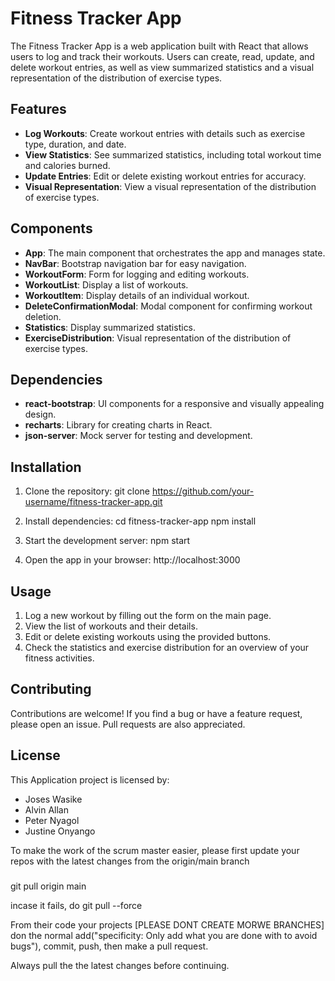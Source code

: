 # Fitness Tracker App

The Fitness Tracker App is a web application built with React that allows users to log and track their workouts. Users can create, read, update, and delete workout entries, as well as view summarized statistics and a visual representation of the distribution of exercise types.

## Features

- **Log Workouts**: Create workout entries with details such as exercise type, duration, and date.
- **View Statistics**: See summarized statistics, including total workout time and calories burned.
- **Update Entries**: Edit or delete existing workout entries for accuracy.
- **Visual Representation**: View a visual representation of the distribution of exercise types.

## Components

- **App**: The main component that orchestrates the app and manages state.
- **NavBar**: Bootstrap navigation bar for easy navigation.
- **WorkoutForm**: Form for logging and editing workouts.
- **WorkoutList**: Display a list of workouts.
- **WorkoutItem**: Display details of an individual workout.
- **DeleteConfirmationModal**: Modal component for confirming workout deletion.
- **Statistics**: Display summarized statistics.
- **ExerciseDistribution**: Visual representation of the distribution of exercise types.

## Dependencies

- **react-bootstrap**: UI components for a responsive and visually appealing design.
- **recharts**: Library for creating charts in React.
- **json-server**: Mock server for testing and development.

## Installation

1. Clone the repository:
   git clone https://github.com/your-username/fitness-tracker-app.git

2. Install dependencies:
cd fitness-tracker-app
npm install

3. Start the development server:
npm start

4. Open the app in your browser:
http://localhost:3000


## Usage

1. Log a new workout by filling out the form on the main page.
2. View the list of workouts and their details.
3. Edit or delete existing workouts using the provided buttons.
4. Check the statistics and exercise distribution for an overview of your fitness activities.

## Contributing

Contributions are welcome! If you find a bug or have a feature request, please open an issue. Pull requests are also appreciated.

## License

This Application project is licensed by:
- Joses Wasike
- Alvin Allan
- Peter Nyagol
- Justine Onyango

To make the work of the scrum master easier, please first update your repos with the latest changes from the origin/main branch 
### 
git pull origin main

incase it fails, do git pull --force

From their code your projects [PLEASE DONT CREATE MORWE BRANCHES] don the normal add("specificity: Only add what you are done with to avoid bugs"), commit, push, then make a pull request.

Always pull the the latest changes before continuing.

